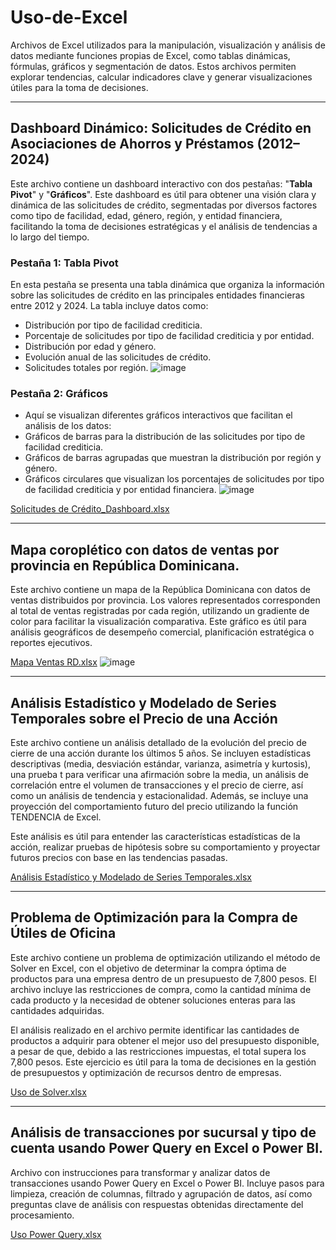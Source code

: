 # Uso-de-Excel
Archivos de Excel utilizados para la manipulación, visualización y análisis de datos mediante funciones propias de Excel, como tablas dinámicas, fórmulas, gráficos y segmentación de datos. Estos archivos permiten explorar tendencias, calcular indicadores clave y generar visualizaciones útiles para la toma de decisiones.

---
## Dashboard Dinámico: Solicitudes de Crédito en Asociaciones de Ahorros y Préstamos (2012–2024)
Este archivo contiene un dashboard interactivo con dos pestañas: "**Tabla Pivot**" y "**Gráficos**".
Este dashboard es útil para obtener una visión clara y dinámica de las solicitudes de crédito, segmentadas por diversos factores como tipo de facilidad, edad, género, región, y entidad financiera, facilitando la toma de decisiones estratégicas y el análisis de tendencias a lo largo del tiempo.

### Pestaña 1: Tabla Pivot
En esta pestaña se presenta una tabla dinámica que organiza la información sobre las solicitudes de crédito en las principales entidades financieras entre 2012 y 2024. La tabla incluye datos como:
* Distribución por tipo de facilidad crediticia.
* Porcentaje de solicitudes por tipo de facilidad crediticia y por entidad.
* Distribución por edad y género.
* Evolución anual de las solicitudes de crédito.
* Solicitudes totales por región.
![image](https://github.com/user-attachments/assets/0ea0ee46-d813-4c05-9f99-24cf06ab8fce)


### Pestaña 2: Gráficos
* Aquí se visualizan diferentes gráficos interactivos que facilitan el análisis de los datos:
* Gráficos de barras para la distribución de las solicitudes por tipo de facilidad crediticia.
* Gráficos de barras agrupadas que muestran la distribución por región y género.
* Gráficos circulares que visualizan los porcentajes de solicitudes por tipo de facilidad crediticia y por entidad financiera.
![image](https://github.com/user-attachments/assets/93e0dbef-f131-4c12-93c3-323cd9b7edba)

[Solicitudes de Crédito_Dashboard.xlsx](https://github.com/user-attachments/files/20026050/Solicitudes.de.Credito_Dashboard.xlsx)

---
## Mapa coroplético con datos de ventas por provincia en República Dominicana.
Este archivo contiene un mapa de la República Dominicana con datos de ventas distribuidos por provincia. Los valores representados corresponden al total de ventas registradas por cada región, utilizando un gradiente de color para facilitar la visualización comparativa.
Este gráfico es útil para análisis geográficos de desempeño comercial, planificación estratégica o reportes ejecutivos.

[Mapa Ventas RD.xlsx](https://github.com/user-attachments/files/20025983/Mapa.Ventas.RD.xlsx)
![image](https://github.com/user-attachments/assets/6c281220-5d4e-4b03-84e2-87a41d9cc7ed)

---
## Análisis Estadístico y Modelado de Series Temporales sobre el Precio de una Acción
Este archivo contiene un análisis detallado de la evolución del precio de cierre de una acción durante los últimos 5 años. Se incluyen estadísticas descriptivas (media, desviación estándar, varianza, asimetría y kurtosis), una prueba t para verificar una afirmación sobre la media, un análisis de correlación entre el volumen de transacciones y el precio de cierre, así como un análisis de tendencia y estacionalidad. Además, se incluye una proyección del comportamiento futuro del precio utilizando la función TENDENCIA de Excel.

Este análisis es útil para entender las características estadísticas de la acción, realizar pruebas de hipótesis sobre su comportamiento y proyectar futuros precios con base en las tendencias pasadas.

[Análisis Estadístico y Modelado de Series Temporales.xlsx](https://github.com/user-attachments/files/20026009/Analisis.Estadistico.y.Modelado.de.Series.Temporales.xlsx)

---
## Problema de Optimización para la Compra de Útiles de Oficina
Este archivo contiene un problema de optimización utilizando el método de Solver en Excel, con el objetivo de determinar la compra óptima de productos para una empresa dentro de un presupuesto de 7,800 pesos. El archivo incluye las restricciones de compra, como la cantidad mínima de cada producto y la necesidad de obtener soluciones enteras para las cantidades adquiridas.

El análisis realizado en el archivo permite identificar las cantidades de productos a adquirir para obtener el mejor uso del presupuesto disponible, a pesar de que, debido a las restricciones impuestas, el total supera los 7,800 pesos.
Este ejercicio es útil para la toma de decisiones en la gestión de presupuestos y optimización de recursos dentro de empresas.

[Uso de Solver.xlsx](https://github.com/user-attachments/files/20026014/Uso.de.Solver.xlsx)

---
## Análisis de transacciones por sucursal y tipo de cuenta usando Power Query en Excel o Power BI.
Archivo con instrucciones para transformar y analizar datos de transacciones usando Power Query en Excel o Power BI. Incluye pasos para limpieza, creación de columnas, filtrado y agrupación de datos, así como preguntas clave de análisis con respuestas obtenidas directamente del procesamiento.

[Uso Power Query.xlsx](https://github.com/user-attachments/files/20025992/Uso.Power.Query.xlsx)

